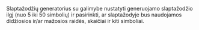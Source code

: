 Slaptažodžių generatorius su galimybe nustatyti generuojamo slaptažodžio ilgį (nuo 5 iki 50 simbolių) ir pasirinkti, ar slaptažodyje bus naudojamos didžiosios ir/ar mažosios raidės, skaičiai ir kiti simboliai.

